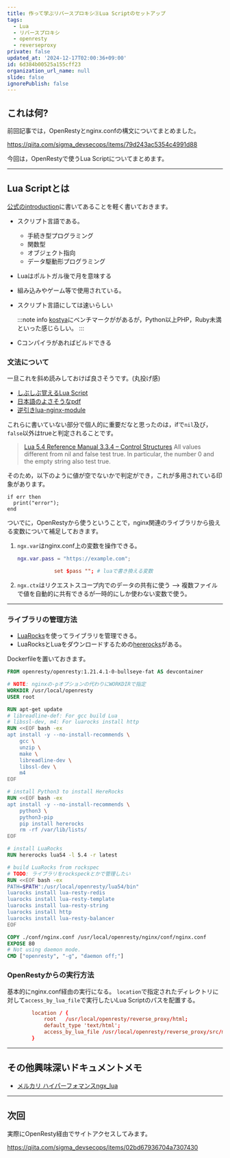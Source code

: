 ```yaml
---
title: 作って学ぶリバースプロキシ③Lua Scriptのセットアップ
tags:
  - Lua
  - リバースプロキシ
  - openresty
  - reverseproxy
private: false
updated_at: '2024-12-17T02:00:36+09:00'
id: 6d384b00525a155cff23
organization_url_name: null
slide: false
ignorePublish: false
---
```

## これは何?

前回記事では，OpenRestyとnginx.confの構文についてまとめました。

https://qiita.com/sigma_devsecops/items/79d243ac5354c4991d88

今回は，OpenRestyで使うLua Scriptについてまとめます。

---

## Lua Scriptとは

[公式のintroduction](https://www.lua.org/about.html)に書いてあることを軽く書いておきます。

- スクリプト言語である。
    - 手続き型プログラミング
    - 関数型
    - オブジェクト指向
    - データ駆動形プログラミング
- Luaはポルトガル後で月を意味する
- 組み込みやゲーム等で使用されている。
- スクリプト言語にしては速いらしい

  :::note info
  [kostya](https://github.com/kostya/benchmarks)にベンチマークががあるが，Python以上PHP，Ruby未満といった感じらしい。
  :::
- Cコンパイラがあればビルドできる

### 文法について

一旦これを斜め読みしておけば良さそうです。(丸投げ感)

- [しぶしぶ覚えるLua Script](https://qiita.com/aike@github/items/2023bbeb21094af6795e)
- [日本語のよさそうなpdf](https://densan-labs.net/_downloads/lua.pdf)
- [逆引きlua-nginx-module](https://gist.github.com/ykst/52205d4d4968298137ea0050c4569170)

これらに書いていない部分で個人的に重要だなと思ったのは，ifで`nil`及び，`false`以外はtrueと判定されることです。
> [Lua 5.4 Reference Manual 3.3.4 – Control Structures](https://www.lua.org/manual/5.4/manual.html)
> All values different from nil and false test true. In particular, the number 0 and the empty string also test true.

そのため，以下のように値が空でないかで判定ができ，これが多用されている印象があります。

```
if err then
  print("error");
end
```

ついでに，OpenRestyから使うということで，nginx関連のライブラリから扱える変数について補足しておきます。

1. `ngx.var`はnginx.conf上の変数を操作できる。

    ```lua
    ngx.var.pass = "https://example.com";
    ```

    ```nginx.conf
                set $pass ""; # luaで書き換える変数
    ```
2. `ngx.ctx`はリクエストスコープ内でのデータの共有に使う --> 複数ファイルで値を自動的に共有できるが一時的にしか使わない変数で使う。
---

### ライブラリの管理方法

- [LuaRocks](https://github.com/luarocks/luarocks)を使ってライブラリを管理できる。
- LuaRocksとLuaをダウンロードするための[hererocks](https://github.com/mpeterv/hererocks)がある。

Dockerfileを置いておきます。

```dockerfile
FROM openresty/openresty:1.21.4.1-0-bullseye-fat AS devcontainer

# NOTE: nginxの-pオプションの代わりにWORKDIRで指定
WORKDIR /usr/local/openresty
USER root

RUN apt-get update
# libreadline-def: For gcc build Lua
# libssl-dev, m4: For luarocks install http
RUN <<EOF bash -ex
apt install -y --no-install-recommends \
    gcc \
    unzip \
    make \
    libreadline-dev \
    libssl-dev \
    m4
EOF

# install Python3 to install HereRocks
RUN <<EOF bash -ex
apt install -y --no-install-recommends \
    python3 \
    python3-pip
    pip install hererocks
    rm -rf /var/lib/lists/
EOF

# install LuaRocks
RUN hererocks lua54 -l 5.4 -r latest

# build LuaRocks from rockspec
# TODO: ライブラリをrockspeckとかで管理したい
RUN <<EOF bash -ex
PATH=$PATH":/usr/local/openresty/lua54/bin"
luarocks install lua-resty-redis
luarocks install lua-resty-template
luarocks install lua-resty-string
luarocks install http
luarocks install lua-resty-balancer
EOF

COPY ./conf/nginx.conf /usr/local/openresty/nginx/conf/nginx.conf
EXPOSE 80
# Not using daemon mode.
CMD ["openresty", "-g", "daemon off;"]

```

### OpenRestyからの実行方法

基本的にnginx.conf経由の実行になる。
`location`で指定されたディレクトリに対して`access_by_lua_file`で実行したいLua Scriptのパスを配置する。

```nginx.conf
        location / {
            root   /usr/local/openresty/reverse_proxy/html;
            default_type 'text/html';
            access_by_lua_file /usr/local/openresty/reverse_proxy/src/main.lua;
        }

```

---

## その他興味深いドキュメントメモ

- [メルカリ ハイパーフォマンスngx_lua](https://engineering.mercari.com/blog/entry/2015-11-25-170049/)

---

## 次回

実際にOpenResty経由でサイトアクセスしてみます。

https://qiita.com/sigma_devsecops/items/02bd67936704a7307430

